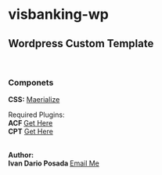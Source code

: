 # visbanking-wp
<h2> Wordpress Custom Template</h2> <br>
<h3> Componets </h3>

<strong>CSS:</strong> <a href="https://materializecss.com/" target="_blank"> Maerialize </a>

Required Plugins:<br>
<strong>ACF </strong> <a href="#"> Get Here </a><br>
<strong>CPT</strong> <a href="#"> Get Here </a> <br> <br>

<strong> Author: </strong><br>
<strong>Ivan Dario Posada </strong>
<a href="mailto:ivandario.posadasuarez@gmail.com"> Email Me </a>
